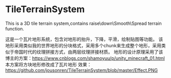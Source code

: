 # TileTerrainSystem
This is a 3D tile terrain system,contains raise\down\Smooth\Spread terrain function.

这是一个瓦片地形系统，包含对地形的抬升，下降，平滑，绘制贴图等功能。
该地形采用类似我的世界地形的分块格式，采用多个chunk来生成整个地形，采用类似于帝国时代的纹理拼接方式，由两层纹理拼接材质。
地形的设计原理采用了该博主的方案：https://www.cnblogs.com/shamoyuu/p/unity_minecraft_01.html
本方案将方块地形修改成了瓦片地形
效果：https://github.com/jousonren/TileTerrainSystem/blob/master/Effect.PNG
